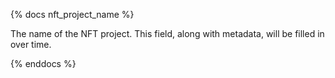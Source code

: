 {% docs nft_project_name %}

The name of the NFT project. This field, along with metadata, will be filled in over time.

{% enddocs %}